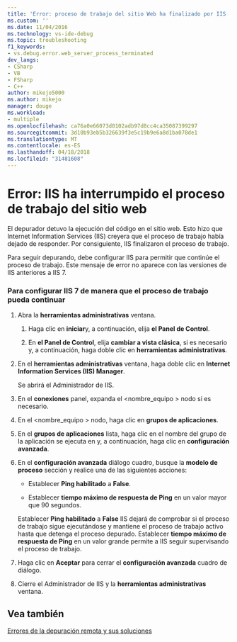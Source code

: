 ```yaml
---
title: 'Error: proceso de trabajo del sitio Web ha finalizado por IIS | Documentos de Microsoft'
ms.custom: ''
ms.date: 11/04/2016
ms.technology: vs-ide-debug
ms.topic: troubleshooting
f1_keywords:
- vs.debug.error.web_server_process_terminated
dev_langs:
- CSharp
- VB
- FSharp
- C++
author: mikejo5000
ms.author: mikejo
manager: douge
ms.workload:
- multiple
ms.openlocfilehash: ca76a0e66073d0102adb97d8cc4ca35087399297
ms.sourcegitcommit: 3d10b93eb5b326639f3e5c19b9e6a8d1ba078de1
ms.translationtype: MT
ms.contentlocale: es-ES
ms.lasthandoff: 04/18/2018
ms.locfileid: "31481608"
---
```

# <a name="error-web-site-worker-process-has-been-terminated-by-iis"></a>Error: IIS ha interrumpido el proceso de trabajo del sitio web
El depurador detuvo la ejecución del código en el sitio web. Esto hizo que Internet Information Services (IIS) creyera que el proceso de trabajo había dejado de responder. Por consiguiente, IIS finalizaron el proceso de trabajo.  
  
 Para seguir depurando, debe configurar IIS para permitir que continúe el proceso de trabajo. Este mensaje de error no aparece con las versiones de IIS anteriores a IIS 7.  
  
### <a name="to-configure-iis-7-to-allow-the-worker-process-to-continue"></a>Para configurar IIS 7 de manera que el proceso de trabajo pueda continuar  
  
1.  Abra la **herramientas administrativas** ventana.  
  
    1.  Haga clic en **iniciar**y, a continuación, elija **el Panel de Control**.  
  
    2.  En **el Panel de Control**, elija **cambiar a vista clásica**, si es necesario y, a continuación, haga doble clic en **herramientas administrativas**.  
  
2.  En el **herramientas administrativas** ventana, haga doble clic en **Internet Information Services (IIS) Manager**.  
  
     Se abrirá el Administrador de IIS.  
  
3.  En el **conexiones** panel, expanda el \<nombre_equipo > nodo si es necesario.  
  
4.  En el \<nombre_equipo > nodo, haga clic en **grupos de aplicaciones**.  
  
5.  En el **grupos de aplicaciones** lista, haga clic en el nombre del grupo de la aplicación se ejecuta en y, a continuación, haga clic en **configuración avanzada**.  
  
6.  En el **configuración avanzada** diálogo cuadro, busque la **modelo de proceso** sección y realice una de las siguientes acciones:  
  
    -   Establecer **Ping habilitado** a **False**.  
  
    -   Establecer **tiempo máximo de respuesta de Ping** en un valor mayor que 90 segundos.  
  
     Establecer **Ping habilitado** a **False** IIS dejará de comprobar si el proceso de trabajo sigue ejecutándose y mantiene el proceso de trabajo activo hasta que detenga el proceso depurado. Establecer **tiempo máximo de respuesta de Ping** en un valor grande permite a IIS seguir supervisando el proceso de trabajo.  
  
7.  Haga clic en **Aceptar** para cerrar el **configuración avanzada** cuadro de diálogo.  
  
8.  Cierre el Administrador de IIS y la **herramientas administrativas** ventana.  
  
## <a name="see-also"></a>Vea también  
 [Errores de la depuración remota y sus soluciones](../debugger/remote-debugging-errors-and-troubleshooting.md)